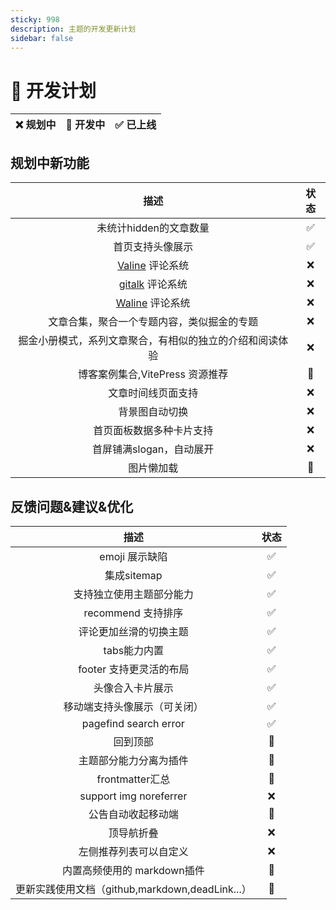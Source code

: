 ```yaml
---
sticky: 998
description: 主题的开发更新计划
sidebar: false
---
```

# 🥔 开发计划

| ❌ 规划中 | 🔧 开发中 | ✅ 已上线 |
| :------: | :------: | :------: |


## 规划中新功能
|                           描述                           | 状态  |
| :------------------------------------------------------: | :---: |
|                  未统计hidden的文章数量                  |   ✅   |
|                     首页支持头像展示                     |   ✅   |
|        [Valine](https://valine.js.org/) 评论系统         |   ❌   |
|   [gitalk](https://github.com/gitalk/gitalk) 评论系统    |   ❌   |
|  [Waline](https://github.com/walinejs/waline) 评论系统   |   ❌   |
|        文章合集，聚合一个专题内容，类似掘金的专题        |   ❌   |
| 掘金小册模式，系列文章聚合，有相似的独立的介绍和阅读体验 |   ❌   |
|             博客案例集合,VitePress 资源推荐              |   🔧   |
|                    文章时间线页面支持                    |   ❌   |
|                      背景图自动切换                      |   ❌   |
|                 首页面板数据多种卡片支持                 |   ❌   |
|                 首屏铺满slogan，自动展开                 |   ❌   |
|                        图片懒加载                        |   🔧   |

## 反馈问题&建议&优化
|                      描述                       | 状态  |
| :---------------------------------------------: | :---: |
|                 emoji 展示缺陷                  |   ✅   |
|                   集成sitemap                   |   ✅   |
|            支持独立使用主题部分能力             |   ✅   |
|               recommend 支持排序                |   ✅   |
|             评论更加丝滑的切换主题              |   ✅   |
|                  tabs能力内置                   |   ✅   |
|             footer 支持更灵活的布局             |   ✅   |
|                头像合入卡片展示                 |   ✅   |
|          移动端支持头像展示（可关闭）           |   ✅   |
|              pagefind search error              |   ✅   |
|                    回到顶部                     |   🔧   |
|             主题部分能力分离为插件              |   🔧   |
|                 frontmatter汇总                 |   🔧   |
|             support img noreferrer              |   ❌   |
|               公告自动收起移动端                |   🔧   |
|                   顶导航折叠                    |   ❌   |
|             左侧推荐列表可以自定义              |   ❌   |
|           内置高频使用的 markdown插件           |   🔧   |
| 更新实践使用文档（github,markdown,deadLink...） |   🔧   |